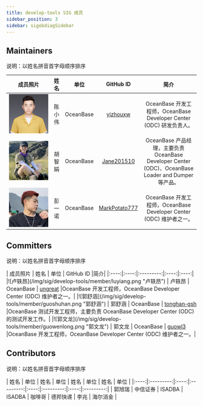 ```yaml
---
title: develop-tools SIG 成员
sidebar_position: 3
sidebar: sigobdiagSidebar
---
```


## Maintainers
说明：以姓名拼音首字母顺序排序

<div class="team-members-table">

| 成员照片 | 姓名 | 单位 | GitHub ID |简介|
|:----:|:----:|:---------:|:----:|:----:|
|![陈小伟](/img/sig/develop-tools/member/chenxiaowei.png "陈小伟") | <span class="name-column">陈小伟</span> | <span class="company-column">OceanBase</span> | <span class="github-id-column"><a href="https://github.com/yizhouxw" target="_blank">yizhouxw</a></span> |OceanBase 开发工程师，OceanBase Developer Center (ODC) 研发负责人。|
|![胡智娟](/img/sig/develop-tools/member/huzhijuan.png "胡智娟") | <span class="name-column">胡智娟</span> | <span class="company-column">OceanBase</span> | <span class="github-id-column"><a href="https://github.com/Jane201510" target="_blank">Jane201510</a></span> |OceanBase 产品经理，主要负责 OceanBase Developer Center (ODC)、OceanBase Loader and Dumper 等产品。|
|![彭一诺](/img/sig/develop-tools/member/pengyinuo.png "彭一诺") | <span class="name-column">彭一诺</span> | <span class="company-column">OceanBase</span> | <span class="github-id-column"><a href="https://github.com/MarkPotato777" target="_blank">MarkPotato777</a></span> |OceanBase 开发工程师，OceanBase Developer Center (ODC) 维护者之一。|
</div>


## Committers
说明：以姓名拼音首字母顺序排序
<div class="team-members-table">
| 成员照片 | 姓名 | 单位 | GitHub ID |简介|
|:----:|:----:|:---------:|:----:|:----:|
|![卢轶昂](/img/sig/develop-tools/member/luyiang.png "卢轶昂") | <span class="name-column">卢轶昂</span> | <span class="company-column">OceanBase</span> | <span class="github-id-column"><a href="https://github.com/ungreat" target="_blank">ungreat</a></span> |OceanBase 开发工程师，OceanBase Developer Center (ODC) 维护者之一。|
|![郭舒涵](/img/sig/develop-tools/member/guoshuhan.png "郭舒涵") | <span class="name-column">郭舒涵</span> | <span class="company-column">OceanBase</span> | <span class="github-id-column"><a href="https://github.com/tonghan-gsh" target="_blank">tonghan-gsh</a></span> |OceanBase 测试开发工程师，主要负责 OceanBase Developer Center (ODC) 的测试开发工作。|
|![郭文龙](/img/sig/develop-tools/member/guowenlong.png "郭文龙") | <span class="name-column">郭文龙</span> | <span class="company-column">OceanBase</span> | <span class="github-id-column"><a href="https://github.com/guowl3" target="_blank">guowl3</a></span> |OceanBase 开发工程师，OceanBase Developer Center (ODC) 维护者之一。|

</div>


## Contributors
说明：以姓名拼音首字母顺序排序
<div class="team-members-table">
| 姓名 | 单位 | 姓名 | 单位 | 姓名 | 单位 | 姓名 | 单位 | 
|:----:|:---------:|:----:|:---------:|:----:|:---------:|:----:|:---------:|
| <span class="name-column">郭旭瑞</span> | <span class="company-column">中信证券</span> | <span class="name-column">ISADBA</span> | <span class="company-column">ISADBA</span> | <span class="name-column">咖啡哥</span> | <span class="company-column">德邦快递</span> |  <span class="name-column">李兆 </span> | <span class="company-column">海尔消金</span> |

</div>